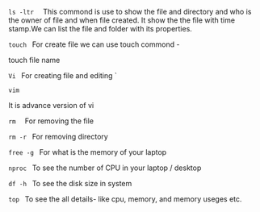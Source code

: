 

`ls -ltr 
`
This commond is use to show the file and directory and who is the owner of file and when file created. It show the the file with time stamp.We can list the file and folder with its properties.


`touch
`
For create file we can use touch commond -

touch file name

`Vi
`
For creating file and editing
`

`vim
`

It is advance version of vi 


`rm 
`
For removing the file 

`rm -r
`
For removing directory 

`free -g
`
For what is the memory of your laptop

`nproc
`
To see the number of CPU in your laptop / desktop

`df -h
`
To see the disk size in system 

`top
`
To see the all details- like cpu, memory, and memory useges etc.
